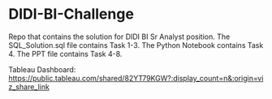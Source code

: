 # DIDI-BI-Challenge
Repo that contains the solution for DIDI BI Sr Analyst position. 
The SQL_Solution.sql file contains Task 1-3.
The Python Notebook contains Task 4.
The PPT file contains Task 4-8.

Tableau Dashboard: https://public.tableau.com/shared/82YT79KGW?:display_count=n&:origin=viz_share_link
